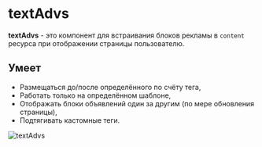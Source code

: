 # textAdvs

**textAdvs** - это компонент для встраивания блоков рекламы в `content` ресурса при отображении страницы пользователю.

## Умеет

* Размещаться до/после определённого по счёту тега,
* Работать только на определённом шаблоне,
* Отображать блоки объявлений один за другим (по мере обновления страницы),
* Подтягивать кастомные теги.

![textAdvs](https://file.modx.pro/files/2/2/d/22d43278a36228c5a54741593ed2f7ed.png)
